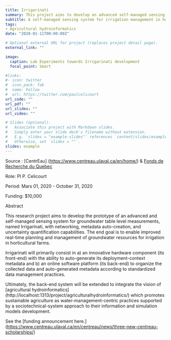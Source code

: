 ```yaml
---
title: Irrigarinati
summary: This project aims to develop an advanced self-managed sensing system for irrigation management in horticultural farms.
subtitle: A self-managed sensing system for irrigation management in horticultural farms.
tags:
- Agricultural hydroinformatics
date: "2020-01-11T00:00:00Z"

# Optional external URL for project (replaces project detail page).
external_link: ""

image:
  caption: Lab Experiments towards Irrigarinati development
  focal_point: Smart

#links:
#- icon: twitter
#  icon_pack: fab
#  name: Follow
#  url: https://twitter.com/paulcelicourt
url_code: ""
url_pdf: ""
url_slides: ""
url_video: ""

# Slides (optional).
#   Associate this project with Markdown slides.
#   Simply enter your slide deck's filename without extension.
#   E.g. `slides = "example-slides"` references `content/slides/example-slides.md`.
#   Otherwise, set `slides = ""`.
slides: example
---
```


Source : [CentrEau] (https://www.centreau.ulaval.ca/en/home/) & [Fonds de Recherche du Quebec](http://www.frqnt.gouv.qc.ca/en/accueil)

Role:	PI P. Celicourt

Period:	Mars 01, 2020 - October 31, 2020

Funding:	$10,000

Abstract

This research project aims to develop the prototype of an advanced and self-managed sensing system for groundwater table level measurements, named Irrigarinati, with networking, metadata auto-creation, and uncertainty quantification capabilities. The end goal is to enable improved real-time planning and management of groundwater resources for irrigation in horticultural farms. 

Irrigarinati will primarily consist in a) an innovative hardware component (its front-end) with the ability to auto-generate its deployment-context metadata and b) an online software platform (its back-end) to organize the collected data and auto-generated metadata according to standardized data management practices. 

Ultimately, the back-end system will be extended to integrate the vision of [agricultural hydroinformatics] (http://localhost:1313/project/agriculturalhydroinformatics/) which promotes sustainable agriculture as water-management-centric practices supported by a sociotechnical-system approach to their information and simulation models development. 

See the [funding announcement here.] (https://www.centreau.ulaval.ca/en/centreau/news/three-new-centreau-scholarships/)


